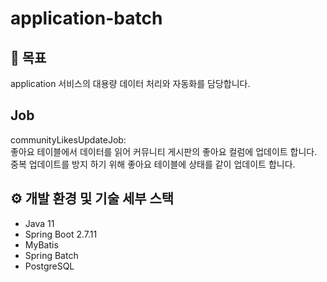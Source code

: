 # application-batch

## 📒 목표
application 서비스의 대용량 데이터 처리와 자동화를 담당합니다.

## Job 

communityLikesUpdateJob:<br>
좋아요 테이블에서 데이터를 읽어 커뮤니티 게시판의 좋아요 컬럼에 업데이트 합니다.<br>
중복 업데이트를 방지 하기 위해 좋아요 테이블에 상태를 같이 업데이트 합니다. <br>

## ⚙️ 개발 환경 및 기술 세부 스택
- Java 11
- Spring Boot 2.7.11
- MyBatis
- Spring Batch
- PostgreSQL
